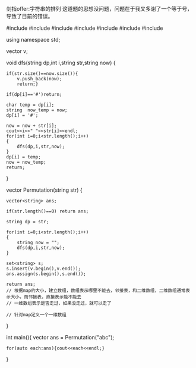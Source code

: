 剑指offer:字符串的排列
这道题的思想没问题，问题在于我又多谢了一个等于号，导致了目前的错误。


#include<iostream>
#include<vector>
#include<stack>
#include<deque>
#include<queue>
#include<map>
#include<set>

using namespace std;



vector<string> v;

void dfs(string dp,int i,string str,string now)
{

    if(str.size()==now.size()){
        v.push_back(now);
        return;}

    if(dp[i]=='#')return;

    char temp = dp[i];
    string  now_temp = now;
    dp[i] = '#';

    now = now + str[i];
    cout<<i<<" "<<str[i]<<endl;
    for(int i=0;i<str.length();i++)
    {
        dfs(dp,i,str,now);
    }
    dp[i] = temp;
    now = now_temp;
    return;
}


vector<string> Permutation(string str) {

    vector<string> ans;

    if(str.length()==0) return ans;

    string dp = str;

    for(int i=0;i<str.length();i++)
    {
        string now = "";
        dfs(dp,i,str,now);
    }

    set<string> s;
    s.insert(v.begin(),v.end());
    ans.assign(s.begin(),s.end());

    return ans;
    // 根据map的大小，建立数组，数组表示哪里不能去，邻接表，和二维数组，二维数组通常表示大小，而邻接表，直接表示能不能去
    // 一维数组表示是否走过，如果没走过，就可以走了

    // 针对map定义一个一维数组
}

int main(){
    vector<string> ans = Permutation("abc");

    for(auto each:ans){cout<<each<<endl;}
}
